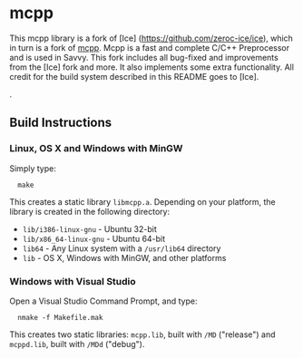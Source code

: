 # mcpp

This mcpp library is a fork of [Ice] (https://github.com/zeroc-ice/ice), which in turn is a fork of [mcpp](http://mcpp.sourceforge.net/). Mcpp is a fast and complete C/C++ Preprocessor and is used in Savvy. 
This fork includes all bug-fixed and improvements from the [Ice] fork and more. It also implements some extra functionality. All credit for the build system described in this README goes to [Ice].

.

## Build Instructions

### Linux, OS X and Windows with MinGW
Simply type:
```
  make
```  

This creates a static library `libmcpp.a`. Depending on your platform, the library is created in the following directory:

* `lib/i386-linux-gnu` - Ubuntu 32-bit
* `lib/x86_64-linux-gnu` - Ubuntu 64-bit
* `lib64` - Any Linux system with a `/usr/lib64` directory
* `lib` - OS X, Windows with MinGW, and other platforms

### Windows with Visual Studio

Open a Visual Studio Command Prompt, and type:
```
  nmake -f Makefile.mak
```
This creates two static libraries: `mcpp.lib`, built with `/MD` ("release") and `mcppd.lib`, built with `/MDd` ("debug").
